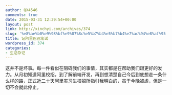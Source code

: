 ```yaml
---
author: QX4546
comments: true
date: 2015-03-31 12:39:54+00:00
layout: post
link: http://xinchyi.com/archives/374
slug: '%e8%ae%b0%e9%98%bf%e9%87%8c%e5%b7%b4%e5%b7%b4%e7%ac%94%e8%af%95'
title: 记阿里巴巴笔试
wordpress_id: 374
categories:
- 生活杂记
---
```


这并不是坏事。每一件看似在阻碍我们的事情，其实都是在帮助我们跟更好的发力。从月初知道阿里校招，到了解前端开发，再到想清楚自己今后到底想走一条什么样的路，正式近二十天阿里实习生校招所指引我明白的，虽于今晚被虐，但是一切不会就此停止。
